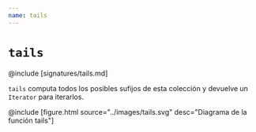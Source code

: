 ```yaml
---
name: tails
---
```


# `tails`

@include [signatures/tails.md]

`tails` computa todos los posibles sufijos de esta colección y devuelve un `Iterator` para iterarlos.

@include [figure.html source="../images/tails.svg" desc="Diagrama de la función tails"]
